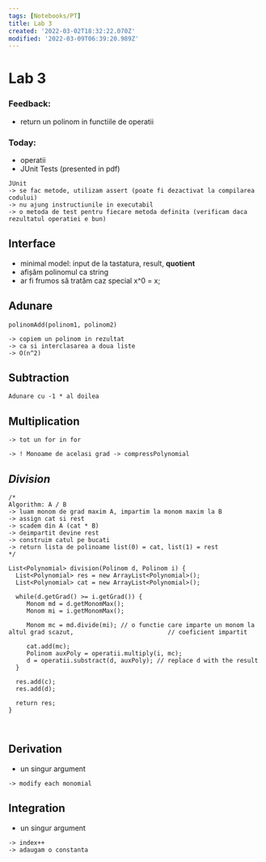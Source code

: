 ```yaml
---
tags: [Notebooks/PT]
title: Lab 3
created: '2022-03-02T18:32:22.070Z'
modified: '2022-03-09T06:39:20.989Z'
---
```


# Lab 3

### Feedback:
- return un polinom in functiile de operatii

### **Today**: 
- operatii 
- JUnit Tests (presented in pdf)
```
JUnit
-> se fac metode, utilizam assert (poate fi dezactivat la compilarea codului)
-> nu ajung instructiunile in executabil
-> o metoda de test pentru fiecare metoda definita (verificam daca rezultatul operatiei e bun)
```

## Interface
- minimal model: input de la tastatura, result, **quotient**
- afișăm polinomul ca string
- ar fi frumos să tratăm caz special x^0 = x;

## Adunare
```
polinomAdd(polinom1, polinom2)

-> copiem un polinom in rezultat
-> ca si interclasarea a doua liste
-> O(n^2)
```

## Subtraction

```
Adunare cu -1 * al doilea
```

## Multiplication

```
-> tot un for in for

-> ! Monoame de acelasi grad -> compressPolynomial
```

## *Division*

```
/*
Algorithm: A / B
-> luam monom de grad maxim A, impartim la monom maxim la B
-> assign cat si rest
-> scadem din A (cat * B)
-> deimpartit devine rest
-> construim catul pe bucati
-> return lista de polinoame list(0) = cat, list(1) = rest
*/

List<Polynomial> division(Polinom d, Polinom i) {
  List<Polynomial> res = new ArrayList<Polynomial>();
  List<Polynomial> cat = new ArrayList<Polynomial>();

  while(d.getGrad() >= i.getGrad()) { 
     Monom md = d.getMonomMax();
     Monom mi = i.getMonomMax();

     Monom mc = md.divide(mi); // o functie care imparte un monom la altul grad scazut,                          // coeficient impartit
    
     cat.add(mc);
     Polinom auxPoly = operatii.multiply(i, mc); 
     d = operatii.substract(d, auxPoly); // replace d with the result
  } 

  res.add(c);
  res.add(d);

  return res;
}



```

## Derivation
- un singur argument
```
-> modify each monomial
```

## Integration

- un singur argument

```
-> index++
-> adaugam o constanta 
```
